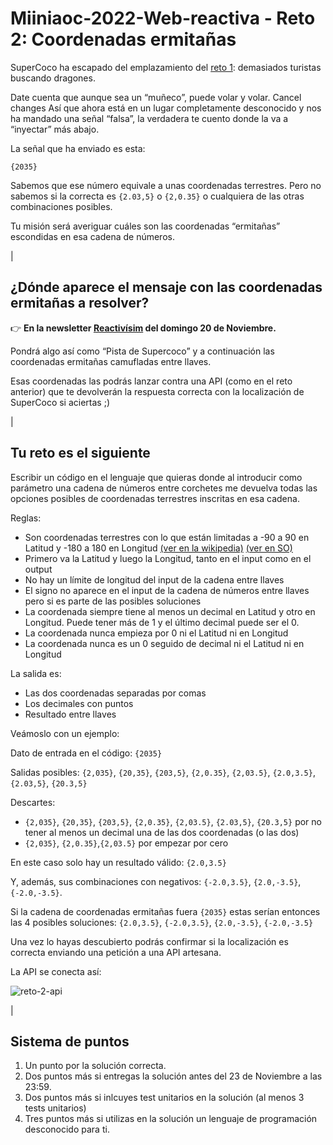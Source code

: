# Miiniaoc-2022-Web-reactiva - Reto 2: Coordenadas ermitañas

SuperCoco ha escapado del emplazamiento del [reto 1](https://github.com/webreactiva-devs/desafio-miniaoc-2022/blob/main/reto-1.md): demasiados turistas buscando dragones.

Date cuenta que aunque sea un “muñeco”, puede volar y volar.
Cancel changes
Así que ahora está en un lugar completamente desconocido y nos ha mandado una señal “falsa”, la verdadera te cuento donde la va a “inyectar” más abajo.

La señal que ha enviado es esta:

`{2035}`

Sabemos que ese número equivale a unas coordenadas terrestres. Pero no sabemos si la correcta es `{2.03,5}` o `{2,0.35}` o cualquiera de las otras combinaciones posibles.

Tu misión será averiguar cuáles son las coordenadas “ermitañas” escondidas en esa cadena de números.

|


## ¿Dónde aparece el mensaje con las coordenadas ermitañas a resolver?

👉 **En la newsletter [Reactivísim](https://reactivisima.com/subscribe/) del domingo 20 de Noviembre.**

Pondrá algo así como “Pista de Supercoco” y a continuación las coordenadas ermitañas camufladas entre llaves.

Esas coordenadas las podrás lanzar contra una API (como en el reto anterior) que te devolverán la respuesta correcta con la localización de SuperCoco si aciertas ;)

|

## Tu reto es el siguiente

Escribir un código en el lenguaje que quieras donde al introducir como parámetro una cadena de números entre corchetes me devuelva todas las opciones posibles de coordenadas terrestres inscritas en esa cadena.

Reglas:
- Son coordenadas terrestres con lo que están limitadas a -90 a 90 en Latitud y -180 a 180 en Longitud [(ver en la wikipedia)](https://en.wikipedia.org/wiki/Geographic_coordinate_system) [(ver en SO)](https://stackoverflow.com/questions/15965166/what-are-the-lengths-of-location-coordinates-latitude-and-longitude#:~:text=Valid%20longitudes%20are%20from%20%2D180,the%20poles%20are%20not%20indexable.)
- Primero va la Latitud y luego la Longitud, tanto en el input como en el output
- No hay un límite de longitud del input de la cadena entre llaves
- El signo no aparece en el input de la cadena de números entre llaves pero si es parte de las posibles soluciones
- La coordenada siempre tiene al menos un decimal en Latitud y otro en Longitud. Puede tener más de 1 y el último decimal puede ser el 0.
- La coordenada nunca empieza por 0 ni el Latitud ni en Longitud
- La coordenada nunca es un 0 seguido de decimal ni el Latitud ni en Longitud

La salida es:
- Las dos coordenadas separadas por comas
- Los decimales con puntos
- Resultado entre llaves

Veámoslo con un ejemplo:

Dato de entrada en el código: `{2035}`

Salidas posibles: `{2,035}`, `{20,35}`, `{203,5}`, `{2,0.35}`, `{2,03.5}`, `{2.0,3.5}`, `{2.03,5}`, `{20.3,5}`

Descartes: 
- `{2,035}`, `{20,35}`, `{203,5}`, `{2,0.35}`, `{2,03.5}`, `{2.03,5}`, `{20.3,5}` por no tener  al menos un decimal una de las dos coordenadas (o las dos)
- `{2,035}`, `{2,0.35}`,`{2,03.5}` por empezar por cero

En este caso solo hay un resultado válido: `{2.0,3.5}`

Y, además, sus combinaciones con negativos:  `{-2.0,3.5}`,  `{2.0,-3.5}`,  `{-2.0,-3.5}`.

Si la cadena de coordenadas ermitañas fuera `{2035}` estas serían entonces las 4 posibles soluciones: `{2.0,3.5}`, `{-2.0,3.5}`,  `{2.0,-3.5}`,  `{-2.0,-3.5}`

Una vez lo hayas descubierto podrás confirmar si la localización es correcta enviando una petición a una API artesana.

La API se conecta así:

![reto-2-api](https://user-images.githubusercontent.com/1122071/202252773-434b100a-f84a-4745-931f-9ad2f2472f87.png)


|

## Sistema de puntos

1. Un punto por la solución correcta.
2. Dos puntos más si entregas la solución antes del 23 de Noviembre a las 23:59.
3. Dos puntos más si inlcuyes test unitarios en la solución (al menos 3 tests unitarios)
4. Tres puntos más si utilizas en la solución un lenguaje de programación desconocido para ti.